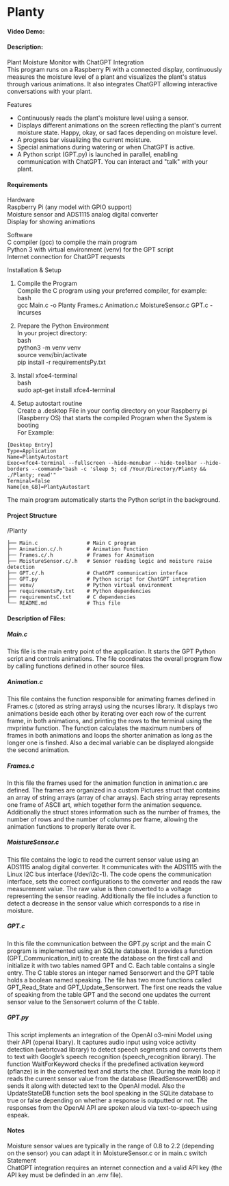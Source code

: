 # Planty

#### Video Demo:  <URL HERE>

#### Description:

Plant Moisture Monitor with ChatGPT Integration  
This program runs on a Raspberry Pi with a connected display, continuously measures the moisture level of a plant and visualizes the plant's status through various animations. It also integrates ChatGPT allowing interactive conversations with your plant.

Features
- Continuously reads the plant's moisture level using a sensor.
- Displays different animations on the screen reflecting the plant's current moisture state. Happy, okay, or sad faces depending on moisture level.
- A progress bar visualizing the current moisture.
- Special animations during watering or when ChatGPT is active.
- A Python script (GPT.py) is launched in parallel, enabling communication with ChatGPT. You can interact and "talk" with your plant.

#### Requirements
Hardware  
Raspberry Pi (any model with GPIO support)  
Moisture sensor and ADS1115 analog digital converter  
Display for showing animations  

Software  
C compiler (gcc) to compile the main program  
Python 3 with virtual environment (venv) for the GPT script  
Internet connection for ChatGPT requests

Installation & Setup  
1. Compile the Program  
Compile the C program using your preferred compiler, for example:  
bash  
gcc Main.c -o Planty Frames.c Animation.c MoistureSensor.c GPT.c -lncurses  

2. Prepare the Python Environment  
In your project directory:  
bash  
python3 -m venv venv  
source venv/bin/activate  
pip install -r requirementsPy.txt

4. Install xfce4-terminal  
bash  
sudo apt-get install xfce4-terminal

5. Setup autostart routine  
Create a .desktop File in your confiq directory on your Raspberry pi (Raspberry OS) that starts the compiled Program when the System is booting   
For Example:
 ```
[Desktop Entry]
Type=Application
Name=PlantyAutostart
Exec=xfce4-terminal --fullscreen --hide-menubar --hide-toolbar --hide-borders --command="bash -c 'sleep 5; cd /Your/Directory/Planty && ./Planty; read'"
Terminal=false
Name[en_GB]=PlantyAutostart
 ```
The main program automatically starts the Python script in the background.

#### Project Structure

/Planty
 ```
├── Main.c                # Main C program
├── Animation.c/.h        # Animation Function
├── Frames.c/.h           # Frames for Animation
├── MoistureSensor.c/.h   # Sensor reading logic and moisture raise detection
├── GPT.c/.h              # ChatGPT communication interface
├── GPT.py                # Python script for ChatGPT integration
├── venv/                 # Python virtual environment
├── requirementsPy.txt    # Python dependencies
├── requirementsC.txt     # C dependencies
└── README.md             # This file
 ```

#### Description of Files:
##### Main.c
This file is the main entry point of the application. It starts the GPT Python script and controls animations. The file coordinates the overall program flow by calling functions defined in other source files.

##### Animation.c
This file contains the function responsible for animating frames defined in Frames.c (stored as string arrays) using the ncurses library. It displays two animations beside each other by iterating over each row of the current frame, in both animations, and printing the rows to the terminal using the mvprintw function. The function calculates the maximum numbers of frames in both animations and loops the shorter animation as long as the longer one is finshed. Also a decimal variable can be displayed alongside the second animation.

##### Frames.c
In this file the frames used for the animation function in animation.c are defined. The frames are organized in a custom Pictures struct that contains an array of string arrays (array of char arrays). Each string array represents one frame of ASCII art, which together form the animation sequence. Additionally the struct stores information such as the number of frames, the number of rows and the number of columns per frame, allowing the animation functions to properly iterate over it.

##### MoistureSensor.c
This file contains the logic to read the current sensor value using an ADS1115 analog digital converter. It communicates with the ADS1115 with the Linux I2C bus interface (/dev/i2c-1). The code opens the communication interface, sets the correct configurations to the converter and reads the raw measurement value. The raw value is then converted to a voltage representing the sensor reading. Additionally the file includes a function to detect a decrease in the sensor value which corresponds to a rise in moisture.

##### GPT.c
In this file the communication between the GPT.py script and the main C program is implemented using an SQLite database. It provides a function (GPT_Communication_init) to create the database on the first call and initialize it with two tables named GPT and C. Each table contains a single entry. The C table stores an integer named Sensorwert and the GPT table holds a boolean named speaking. The file has two more functions called GPT_Read_State and GPT_Update_Sensorwert. The first one reads the value of speaking from the table GPT and the second one updates the current sensor value to the Sensorwert column of the C table.

##### GPT.py
This script implements an integration of the OpenAI o3-mini Model using their API (openai libary). It captures audio input using voice activity detection (webrtcvad library) to detect speech segments and converts them to text with Google’s speech recognition (speech_recognition library). The function WaitForKeyword checks if the predefined activation keyword (pflanze) is in the converted text and starts the chat. During the main loop it reads the current sensor value from the database (ReadSensorwertDB) and sends it along with detected text to the OpenAI model. Also the UpdateStateDB function sets the bool speaking in the SQLite database to true or false depending on whether a response is outputted or not. The responses from the OpenAI API are spoken aloud via text-to-speech using espeak. 

#### Notes
Moisture sensor values are typically in the range of 0.8 to 2.2 (depending on the sensor) you can adapt it in MoistureSensor.c or in main.c switch Statement  
ChatGPT integration requires an internet connection and a valid API key (the API key must be definded in an .env file).


